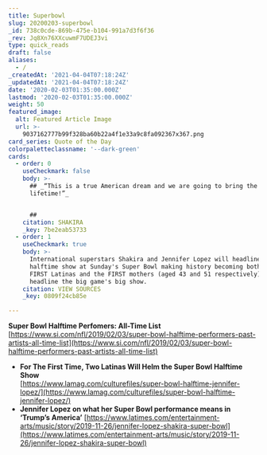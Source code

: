 ```yaml
---
title: Superbowl
slug: 20200203-superbowl
_id: 738c0cde-869b-475e-b104-991a7d3f6f36
_rev: Jq8Xn76XXcuwmF7UDEJ3vi
type: quick_reads
draft: false
aliases:
  - /
_createdAt: '2021-04-04T07:18:24Z'
_updatedAt: '2021-04-04T07:18:24Z'
date: '2020-02-03T01:35:00.000Z'
lastmod: '2020-02-03T01:35:00.000Z'
weight: 50
featured_image:
  alt: Featured Article Image
  url: >-
    9037162777b99f328ba60b22a4f1e33a9c8fa092367x367.png
card_series: Quote of the Day
colorpaletteclassname: '--dark-green'
cards:
  - order: 0
    useCheckmark: false
    body: >-
      ## _“This is a true American dream and we are going to bring the show of a
      lifetime!”_


      ##
    citation: SHAKIRA
    _key: 7be2eab53733
  - order: 1
    useCheckmark: true
    body: >-
      International superstars Shakira and Jennifer Lopez will headline the
      halftime show at Sunday's Super Bowl making history becoming both the
      FIRST Latinas and the FIRST mothers (aged 43 and 51 respectively) to
      headline the big game's big show.
    citation: VIEW SOURCES
    _key: 0809f24cb85e

---
```

**Super Bowl Halftime Perfomers: All-Time List**  
[https://www.si.com/nfl/2019/02/03/super-bowl-halftime-performers-past-artists-all-time-list](https://www.si.com/nfl/2019/02/03/super-bowl-halftime-performers-past-artists-all-time-list)

* **For The First Time, Two Latinas Will Helm the Super Bowl Halftime Show**  
[https://www.lamag.com/culturefiles/super-bowl-halftime-jennifer-lopez/](https://www.lamag.com/culturefiles/super-bowl-halftime-jennifer-lopez/)
* **Jennifer Lopez on what her Super Bowl performance means in ‘Trump’s America’** [https://www.latimes.com/entertainment-arts/music/story/2019-11-26/jennifer-lopez-shakira-super-bowl](https://www.latimes.com/entertainment-arts/music/story/2019-11-26/jennifer-lopez-shakira-super-bowl)